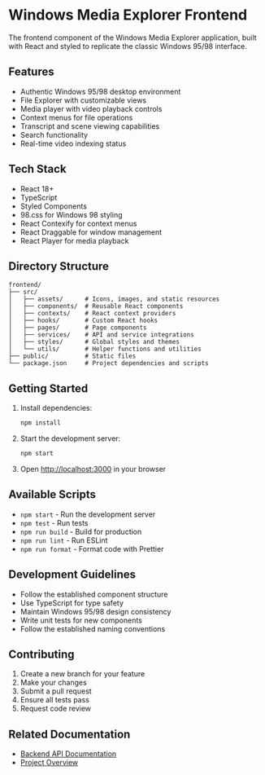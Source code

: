 # Windows Media Explorer Frontend

The frontend component of the Windows Media Explorer application, built with React and styled to replicate the classic Windows 95/98 interface.

## Features

- Authentic Windows 95/98 desktop environment
- File Explorer with customizable views
- Media player with video playback controls
- Context menus for file operations
- Transcript and scene viewing capabilities
- Search functionality
- Real-time video indexing status

## Tech Stack

- React 18+
- TypeScript
- Styled Components
- 98.css for Windows 98 styling
- React Contexify for context menus
- React Draggable for window management
- React Player for media playback

## Directory Structure

```
frontend/
├── src/
│   ├── assets/      # Icons, images, and static resources
│   ├── components/  # Reusable React components
│   ├── contexts/    # React context providers
│   ├── hooks/       # Custom React hooks
│   ├── pages/       # Page components
│   ├── services/    # API and service integrations
│   ├── styles/      # Global styles and themes
│   └── utils/       # Helper functions and utilities
├── public/          # Static files
└── package.json     # Project dependencies and scripts
```

## Getting Started

1. Install dependencies:
   ```bash
   npm install
   ```

2. Start the development server:
   ```bash
   npm start
   ```

3. Open [http://localhost:3000](http://localhost:3000) in your browser

## Available Scripts

- `npm start` - Run the development server
- `npm test` - Run tests
- `npm run build` - Build for production
- `npm run lint` - Run ESLint
- `npm run format` - Format code with Prettier

## Development Guidelines

- Follow the established component structure
- Use TypeScript for type safety
- Maintain Windows 95/98 design consistency
- Write unit tests for new components
- Follow the established naming conventions

## Contributing

1. Create a new branch for your feature
2. Make your changes
3. Submit a pull request
4. Ensure all tests pass
5. Request code review

## Related Documentation

- [Backend API Documentation](../backend/README.md)
- [Project Overview](../README.md)
